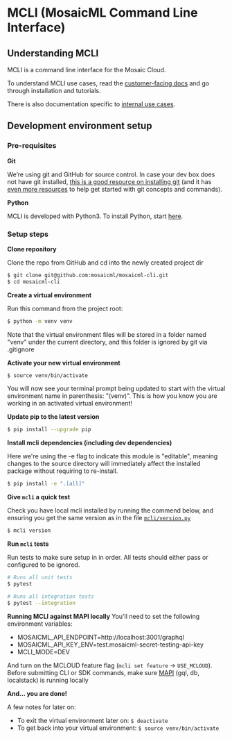 # MCLI (MosaicML Command Line Interface)

## Understanding MCLI

MCLI is a command line interface for the Mosaic Cloud.

To understand MCLI use cases, read the [customer-facing docs](https://mcli.docs.mosaicml.com/) and go through installation and tutorials.

There is also documentation specific to [internal use cases](https://internal.mcli.docs.mosaicml.com).

## Development environment setup

### Pre-requisites

**Git**

We’re using git and GitHub for source control. In case your dev box does not have git installed, [this is a good resource on installing git](https://github.com/git-guides/install-git#install-git) (and it has [even more resources](https://github.com/git-guides/) to help get started with git concepts and commands).

**Python**

MCLI is developed with Python3. To install Python, start [here](https://www.python.org/downloads/).

### Setup steps

**Clone repository**

Clone the repo from GitHub and cd into the newly created project dir

```bash
$ git clone git@github.com:mosaicml/mosaicml-cli.git
$ cd mosaicml-cli
```

**Create a virtual environment**

Run this command from the project root:

```bash
$ python -m venv venv
```

Note that the virtual environment files will be stored in a folder named "venv" under the current directory, and this folder is ignored by git via .gitignore

**Activate your new virtual environment**

```bash
$ source venv/bin/activate
```

You will now see your terminal prompt being updated to start with the virtual environment name in parenthesis: "(venv)". This is how you know you are working in an activated virtual environment!

**Update pip to the latest version**

```bash
$ pip install --upgrade pip
```

**Install mcli dependencies (including dev dependencies)**

Here we're using the -e flag to indicate this module is "editable", meaning changes to the source directory will immediately affect the installed package without requiring to re-install.

```bash
$ pip install -e ".[all]"
```

**Give `mcli` a quick test**

Check you have local mcli installed by running the commend below, and ensuring you get the same version as in the file [`mcli/version.py`](https://github.com/mosaicml/mosaicml-cli/blob/dev/mcli/version.py)

```bash
$ mcli version
```

**Run `mcli` tests**

Run tests to make sure setup in in order. All tests should either pass or configured to be ignored.

```bash
# Runs all unit tests
$ pytest

# Runs all integration tests
$ pytest --integration
```

**Running MCLI against MAPI locally**
You'll need to set the following environment variables:

- MOSAICML_API_ENDPOINT=http://localhost:3001/graphql
- MOSAICML_API_KEY_ENV=test.mosaicml-secret-testing-api-key
- MCLI_MODE=DEV

And turn on the MCLOUD feature flag (`mcli set feature` -> `USE_MCLOUD`).
Before submitting CLI or SDK commands, make sure [MAPI](https://github.com/mosaicml/MAPI) (gql, db, localstack) is running locally

**And… you are done!**

A few notes for later on:

- To exit the virtual environment later on: `$ deactivate`
- To get back into your virtual environment: `$ source venv/bin/activate`
